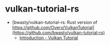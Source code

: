 # vulkan-tutorial-rs

- [bwasty/vulkan-tutorial-rs: Rust version of https://github.com/Overv/VulkanTutorial](https://github.com/bwasty/vulkan-tutorial-rs)
  - [Introduction - Vulkan Tutorial](https://vulkan-tutorial.com/Introduction)
